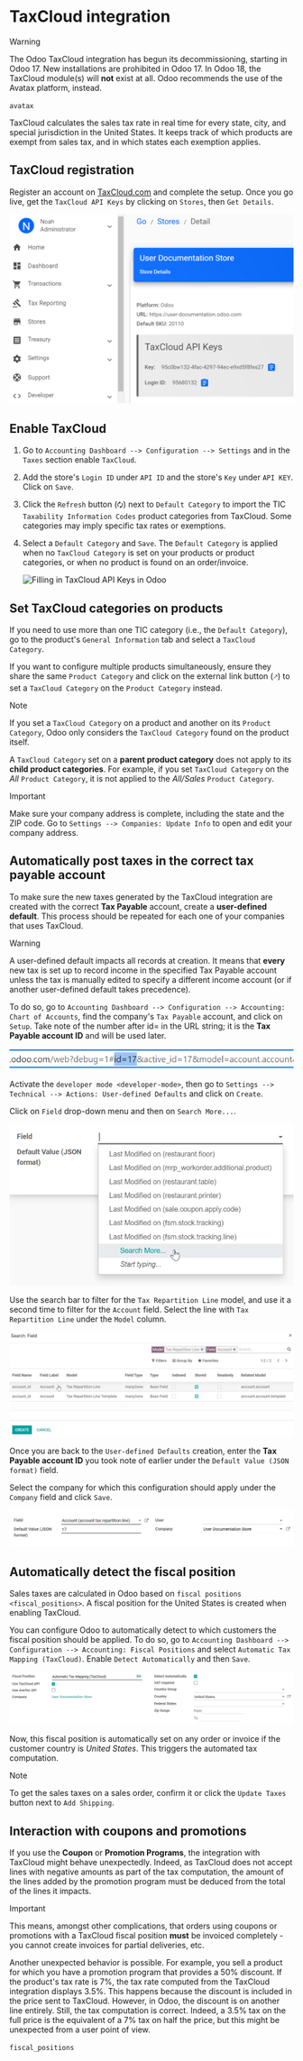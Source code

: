 # TaxCloud integration

> [!WARNING]
> The Odoo TaxCloud integration has begun its decommissioning, starting
> in Odoo 17. New installations are prohibited in Odoo 17. In Odoo 18,
> the TaxCloud module(s) will **not** exist at all. Odoo recommends the
> use of the Avatax platform, instead.

<div class="seealso">

`avatax`

</div>

TaxCloud calculates the sales tax rate in real time for every state,
city, and special jurisdiction in the United States. It keeps track of
which products are exempt from sales tax, and in which states each
exemption applies.

## TaxCloud registration

Register an account on [TaxCloud.com](https://taxcloud.com/register) and
complete the setup. Once you go live, get the `TaxCloud API Keys` by
clicking on `Stores`, then `Get Details`.

<img src="taxcloud/taxcloud-api-keys.png" class="align-center"
alt="Example of a store&#39;s TaxCloud API Keys" />

## Enable TaxCloud

1.  Go to `Accounting Dashboard --> Configuration --> Settings` and in
    the `Taxes` section enable `TaxCloud`.

2.  Add the store's `Login ID` under `API ID` and the store's `Key`
    under `API KEY`. Click on `Save`.

3.  Click the `Refresh` button (`🗘`) next to `Default Category` to
    import the TIC `Taxability Information Codes` product categories
    from TaxCloud. Some categories may imply specific tax rates or
    exemptions.

4.  Select a `Default Category` and `Save`. The `Default Category` is
    applied when no `TaxCloud Category` is set on your products or
    product categories, or when no product is found on an order/invoice.

    <img src="taxcloud/taxcloud-settings.png" class="align-center"
    alt="Filling in TaxCloud API Keys in Odoo" />

## Set TaxCloud categories on products

If you need to use more than one TIC category (i.e., the
`Default Category`), go to the product's `General Information` tab and
select a `TaxCloud Category`.

If you want to configure multiple products simultaneously, ensure they
share the same `Product Category` and click on the external link button
(`🡕`) to set a `TaxCloud Category` on the `Product Category` instead.

> [!NOTE]
> If you set a `TaxCloud Category` on a product and another on its
> `Product
> Category`, Odoo only considers the `TaxCloud Category` found on the
> product itself.
>
> A `TaxCloud Category` set on a **parent product category** does not
> apply to its **child product categories**. For example, if you set
> `TaxCloud Category` on the *All* `Product Category`, it is not applied
> to the *All/Sales* `Product Category`.

> [!IMPORTANT]
> Make sure your company address is complete, including the state and
> the ZIP code. Go to `Settings --> Companies: Update Info` to open and
> edit your company address.

## Automatically post taxes in the correct tax payable account

To make sure the new taxes generated by the TaxCloud integration are
created with the correct **Tax Payable** account, create a
**user-defined default**. This process should be repeated for each one
of your companies that uses TaxCloud.

> [!WARNING]
> A user-defined default impacts all records at creation. It means that
> **every** new tax is set up to record income in the specified Tax
> Payable account unless the tax is manually edited to specify a
> different income account (or if another user-defined default takes
> precedence).

To do so, go to
`Accounting Dashboard --> Configuration --> Accounting: Chart of
Accounts`, find the company's `Tax Payable` account, and click on
`Setup`. Take note of the number after
<span class="title-ref">id=</span> in the URL string; it is the **Tax
Payable account ID** and will be used later.

<img src="taxcloud/tax-payable-id.png" class="align-center"
alt="Example of Tax Payable account id in the URL string" />

Activate the `developer mode <developer-mode>`, then go to `Settings -->
Technical --> Actions: User-defined Defaults` and click on `Create`.

Click on `Field` drop-down menu and then on `Search More...`.

<img src="taxcloud/user-defaults-search-more.png" class="align-center"
alt="User-defined Defaults Field search" />

Use the search bar to filter for the `Tax Repartition Line` model, and
use it a second time to filter for the `Account` field. Select the line
with `Tax Repartition
Line` under the `Model` column.

<img src="taxcloud/user-defaults-search-filters.png"
class="align-center"
alt="Searching for the Tax Repartition Line model and Account field" />

Once you are back to the `User-defined Defaults` creation, enter the
**Tax Payable account ID** you took note of earlier under the
`Default Value (JSON format)` field.

Select the company for which this configuration should apply under the
`Company` field and click `Save`.

<img src="taxcloud/user-defaults-complete-configuration.png"
class="align-center"
alt="Example of a User-defined Defaults configuration" />

## Automatically detect the fiscal position

Sales taxes are calculated in Odoo based on
`fiscal positions <fiscal_positions>`. A fiscal position for the United
States is created when enabling TaxCloud.

You can configure Odoo to automatically detect to which customers the
fiscal position should be applied. To do so, go to
`Accounting Dashboard --> Configuration --> Accounting:
Fiscal Positions` and select `Automatic Tax Mapping (TaxCloud)`. Enable
`Detect
Automatically` and then `Save`.

<img src="taxcloud/fiscal-position-detect.png" class="align-center"
alt="Detect Automatically setting on the TaxCloud fiscal position" />

Now, this fiscal position is automatically set on any order or invoice
if the customer country is *United States*. This triggers the automated
tax computation.

> [!NOTE]
> To get the sales taxes on a sales order, confirm it or click the
> `Update Taxes` button next to `Add Shipping`.

## Interaction with coupons and promotions

If you use the **Coupon** or **Promotion Programs**, the integration
with TaxCloud might behave unexpectedly. Indeed, as TaxCloud does not
accept lines with negative amounts as part of the tax computation, the
amount of the lines added by the promotion program must be deduced from
the total of the lines it impacts.

> [!IMPORTANT]
> This means, amongst other complications, that orders using coupons or
> promotions with a TaxCloud fiscal position **must** be invoiced
> completely - you cannot create invoices for partial deliveries, etc.

Another unexpected behavior is possible. For example, you sell a product
for which you have a promotion program that provides a 50% discount. If
the product's tax rate is 7%, the tax rate computed from the TaxCloud
integration displays 3.5%. This happens because the discount is included
in the price sent to TaxCloud. However, in Odoo, the discount is on
another line entirely. Still, the tax computation is correct. Indeed, a
3.5% tax on the full price is the equivalent of a 7% tax on half the
price, but this might be unexpected from a user point of view.

<div class="seealso">

`fiscal_positions`

</div>
